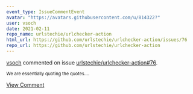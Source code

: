 ```yaml
---
event_type: IssueCommentEvent
avatar: "https://avatars.githubusercontent.com/u/814322?"
user: vsoch
date: 2021-02-11
repo_name: urlstechie/urlchecker-action
html_url: https://github.com/urlstechie/urlchecker-action/issues/76
repo_url: https://github.com/urlstechie/urlchecker-action
---
```


<a href='https://github.com/vsoch' target='_blank'>vsoch</a> commented on issue <a href='https://github.com/urlstechie/urlchecker-action/issues/76' target='_blank'>urlstechie/urlchecker-action#76</a>.

<small>We are essentially quoting the quotes....</small>

<a href='https://github.com/urlstechie/urlchecker-action/issues/76' target='_blank'>View Comment</a>